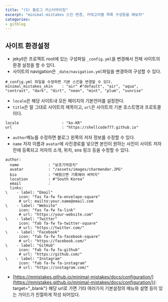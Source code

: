 ```yaml
---
title: "(5) 블로그 커스터마이징"
excerpt: "minimal-mistakes 스킨 변경, 카테고리별 목록 구성등을 해보자"
categories:
- gitblog
---
```

## 사이트 환경설정
- jekyll은 프로젝트 root에 있는 구성파일 `_config.yml`을 변경해서 전체 사이트의 환경 설정을 할 수 있다.
- 사이트의 navigation은 `_date/navigation.yml`파일을 변경하여 구성할 수 있다.
```
#_config.yml 파일을 수정하면 기본 스킨을 변경할 수 있다.
minimal_mistakes_skin    : "air" #"default", "air", "aqua", "contrast", "dark", "dirt", "neon", "mint", "plum", "sunrise"
```
- `locale`은 해당 사이트내 모든 페이지의 기본언어를 설정한다.
- `title`은 말 그대로 사이트의 제목이고, `url`은 사이트의 기본 호스트명과 프로토콜이다.
```
locale                   : "ko-KR"
url                      : "https://shellcode777.github.io"
```
- `author`메뉴를 수정하면 블로그 왼쪽의 저자 정보를 수정할 수 있다.
- `name` 저자 이름과 `avatar`에 사진경로를 넣으면 본인이 원하는 사진이 사이트 저자란에 등록되고 저자의 소개, 위치, sns 링크 등을 수정할 수 있다.
```
author:
  name             : "보조기억장치"
  avatar           : "/assets/images/charmender.JPG"
  bio              : "배웠으면 기록해야 써먹지"
  location         : #"South Korea"
  email            :
  links:
\    - label: "Email"
      icon: "fas fa-fw fa-envelope-square"
      # url: mailto:your.name@email.com
\    - label: "Website"
      icon: "fas fa-fw fa-link"
      # url: "https://your-website.com"
\    - label: "Twitter"
      icon: "fab fa-fw fa-twitter-square"
      # url: "https://twitter.com/"
\    - label: "Facebook"
      icon: "fab fa-fw fa-facebook-square"
      # url: "https://facebook.com/"
\    - label: "GitHub"
      icon: "fab fa-fw fa-github"
      # url: "https://github.com/"
\    - label: "Instagram"
      icon: "fab fa-fw fa-instagram"
      # url: "https://instagram.com/"
```
- [https://mmistakes.github.io/minimal-mistakes/docs/configuration/](https://mmistakes.github.io/minimal-mistakes/docs/configuration/){: target="_blank"} 해당 url로 가면 기타 여러가지 기본설정의 메뉴와 설명 등이 있는 가이드가 친절하게 작성 되어있다.
